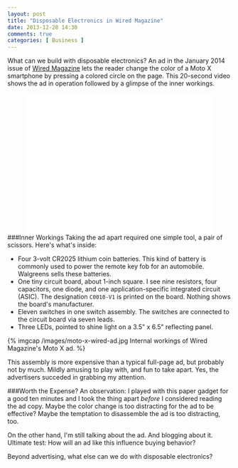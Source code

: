 ```yaml
---
layout: post
title: "Disposable Electronics in Wired Magazine"
date: 2013-12-28 14:30
comments: true
categories: [ Business ]
---
```

What can we build with disposable electronics? An ad in the January 2014 issue of [Wired Magazine](http://wired.com) lets the reader change the color of a Moto X smartphone by pressing a colored circle on the page. This 20-second video shows the ad in operation followed by a glimpse of the inner workings. 

<center><iframe name="moto-x-disposable-electronics" width="420" height="315" src="//www.youtube.com/embed/DuU2_-AINVU?rel=0" frameborder="0" allowfullscreen></iframe></center>
<!--more-->
###Inner Workings
Taking the ad apart required one simple tool, a pair of scissors. Here's what's inside:

* Four 3-volt CR2025 lithium coin batteries. This kind of battery is commonly used to power the remote key fob for an automobile. Walgreens sells these batteries.
* One tiny circuit board, about 1-inch square. I see nine resistors, four capacitors, one diode, and one application-specific integrated circuit (ASIC). The designation `C0010-V1` is printed on the board. Nothing shows the board's manufacturer.
* Eleven switches in one switch assembly. The switches are connected to the circuit board via seven leads.
* Three LEDs, pointed to shine light on a 3.5" x 6.5" reflecting panel.

{% imgcap /images/moto-x-wired-ad.jpg Internal workings of Wired Magazine's Moto X ad. %}
 
This assembly is more expensive than a typical full-page ad, but probably not by much. Mildly amusing to play with, and fun to take apart. Yes, the advertisers succeded in grabbing my attention.

###Worth the Expense?
An observation: I played with this paper gadget for a good ten minutes and I took the thing apart _before_ I considered reading the ad copy. Maybe the color change is too distracting for the ad to be effective? Maybe the temptation to disassemble the ad is too distracting, too.

On the other hand, I'm still talking about the ad. And blogging about it. Ultimate test: How will an ad like this influence buying behavior?

Beyond advertising, what else can we do with disposable electronics?

